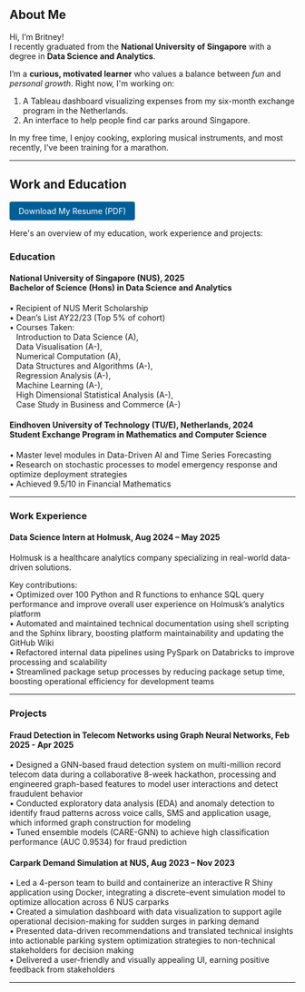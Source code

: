 <!-- <nav style="margin-bottom: 2rem; text-align: left;"> -->
  <!-- <a href="/">Home</a> -->
  <!-- <a href="#resume">Resume</a>
  <a href="#projects">Projects</a> -->
<!-- </nav> -->

## About Me
Hi, I’m Britney!  
I recently graduated from the **National University of Singapore** with a degree in **Data Science and Analytics**. 

I’m a **curious, motivated learner** who values a balance between *fun* and *personal growth*. Right now, I'm working on: 
1. A Tableau dashboard visualizing expenses from my six-month exchange program in the Netherlands.
2. An interface to help people find car parks around Singapore.

In my free time, I enjoy cooking, exploring musical instruments, and most recently, I've been training for a marathon. 

---

## Work and Education

<a href="assets/Britney_Saw_Yu_Xuan_Resume.pdf" class="button" style="display:inline-block; padding: 8px 16px; background:#005f99; color:#fff; border-radius:4px; text-decoration:none;">Download My Resume (PDF)</a>

Here's an overview of my education, work experience and projects:

### Education
#### National University of Singapore (NUS), 2025 <br> Bachelor of Science (Hons) in Data Science and Analytics    
• Recipient of NUS Merit Scholarship  
• Dean’s List AY22/23 (Top 5% of cohort)  
• Courses Taken:  
   Introduction to Data Science (A),  
   Data Visualisation (A-),  
   Numerical Computation (A),  
   Data Structures and Algorithms (A-),  
   Regression Analysis (A-),  
   Machine Learning (A-),  
   High Dimensional Statistical Analysis (A-),  
   Case Study in Business and Commerce (A-)  

#### Eindhoven University of Technology (TU/E), Netherlands, 2024 <br> Student Exchange Program in Mathematics and Computer Science  
• Master level modules in Data-Driven AI and Time Series Forecasting  
• Research on stochastic processes to model emergency response and optimize deployment strategies  
• Achieved 9.5/10 in Financial Mathematics  

---

### Work Experience
#### Data Science Intern at Holmusk, Aug 2024 – May 2025
Holmusk is a healthcare analytics company specializing in real-world data-driven solutions.  

Key contributions:  
• Optimized over 100 Python and R functions to enhance SQL query performance and improve overall user experience on Holmusk’s analytics platform  
• Automated and maintained technical documentation using shell scripting and the Sphinx library, boosting platform maintainability and updating the GitHub Wiki  
• Refactored internal data pipelines using PySpark on Databricks to improve processing and scalability  
•  Streamlined package setup processes by reducing package setup time, boosting operational efficiency for development teams  

---

### Projects
#### Fraud Detection in Telecom Networks using Graph Neural Networks, Feb 2025 - Apr 2025
• Designed a GNN-based fraud detection system on multi-million record telecom data during a collaborative 8-week hackathon, processing and engineered graph-based features to model user interactions and detect fraudulent behavior  
• Conducted exploratory data analysis (EDA) and anomaly detection to identify fraud patterns across voice calls, SMS and application usage, which informed graph construction for modeling  
• Tuned ensemble models (CARE-GNN) to achieve high classification performance (AUC 0.9534) for fraud prediction  

#### Carpark Demand Simulation at NUS, Aug 2023 – Nov 2023
• Led a 4-person team to build and containerize an interactive R Shiny application using Docker, integrating a discrete-event simulation model to optimize allocation across 6 NUS carparks  
• Created a simulation dashboard with data visualization to support agile operational decision-making for sudden surges in parking demand  
• Presented data-driven recommendations and translated technical insights into actionable parking system optimization strategies to non-technical stakeholders for decision making  
• Delivered a user-friendly and visually appealing UI, earning positive feedback from stakeholders  

---